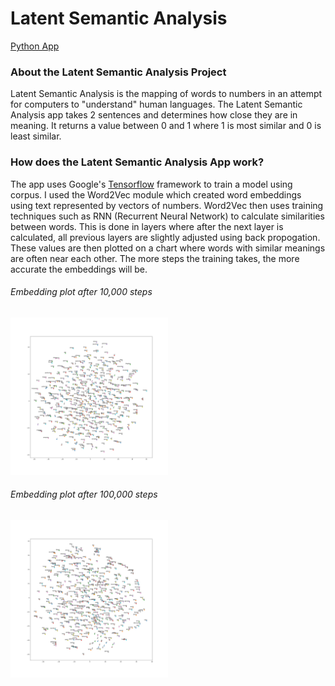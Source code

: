 # Latent Semantic Analysis

[Python App](https://github.com/doubleyip/TensorflowProject)

### About the Latent Semantic Analysis Project

Latent Semantic Analysis is the mapping of words to numbers in an attempt for computers to "understand" human languages.
The Latent Semantic Analysis app takes 2 sentences and determines how close they are in meaning. It returns a value between 0 and 1 where 1 is most similar and 0 is least similar.

### How does the Latent Semantic Analysis App work?

The app uses Google's [Tensorflow](https://www.tensorflow.org/) framework to train a model using corpus. 
I used the Word2Vec module which created word embeddings using text represented by vectors of numbers.
Word2Vec then uses training techniques such as RNN (Recurrent Neural Network) to calculate similarities between
words. This is done in layers where after the next layer is calculated, all previous layers are slightly adjusted 
using back propogation. These values are then plotted on a chart where words with similar meanings are often near each other.
The more steps the training takes, the more accurate the embeddings will be.

###### Embedding plot after 10,000 steps
<img src="/images/10ksteps.png" width="50%" height="50%">


###### Embedding plot after 100,000 steps
<img src="/images/100ksteps.png" width="50%" height="50%">
